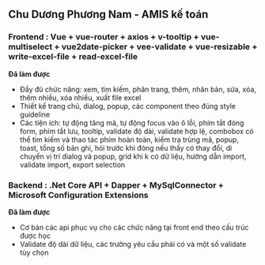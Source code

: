 ## Chu Dương Phương Nam - AMIS kế toán

### Frontend : Vue + vue-router + axios + v-tooltip + vue-multiselect + vue2date-picker + vee-validate + vue-resizable + write-excel-file + read-excel-file

**Đã làm được**
* Đầy đủ chức năng: xem, tìm kiếm, phân trang, thêm, nhân bản, sửa, xóa, thêm nhiều, xóa nhiều, xuất file excel
* Thiết kế trang chủ, dialog, popup, các component theo đúng style guideline
* Các tiện ích: tự động tăng mã, tự động focus vào ô lỗi, phím tắt đóng form, phím tắt lưu, tooltip, validate độ dài, validate hợp lệ, combobox có thể tìm kiếm và thao tác phím hoàn toàn, kiểm tra trùng mã, popup, toast, tổng số bản ghi, hỏi trước khi đóng nếu thấy có thay đổi, di chuyển vị trí dialog và popup, grid khi k có dữ liệu, hướng dẫn import, validate import, export selection

### Backend : .Net Core API + Dapper + MySqlConnector + Microsoft Configuration Extensions

**Đã làm được**
* Cơ bản các api phục vụ cho các chức năng tại front end theo cấu trúc được học
* Validate độ dài dữ liệu, các trường yêu cầu phải có và một số validate tùy chọn
